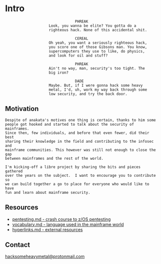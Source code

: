 # Intro

```
                                PHREAK
                    Look, you wanna be elite? You gotta do a
                    righteous hack. None of this accidental shit.

                                CEREAL
                    Oh yeah, you want a seriously righteous hack,
                    you score one of those Gibsons man. You know,
                    supercomputers they use to like, do physics,
                    and look for oil and stuff?

                                PHREAK
                    Ain't no way, man, security's too tight. The
                    big iron?

                                DADE
                    Maybe. But, if I were gonna hack some heavy
                    metal, I'd, uh, work my way back through some
                    low security, and try the back door.
```

## Motivation
```
Despite of anakata's motives one thing is certain, thanks to him some
people got hooked and started to talk about the security of mainframes.
Since then, few individuals, and before that even fewer, did their best
sharing their knowledge in the field and contributing to the infosec and
mainframe communities. This however was still not enough to close the gap
between mainframes and the rest of the world.

I'm kicking-off a libre project by sharing the bits and pieces gathered
over the years on the subject.  I want to encourage you to contribute so
we can build together a go to place for everyone who would like to have
fun and learn about mainframe security.
```

## Resources
- [pentesting.md - crash course to z/OS pentesting](../master/pentesting.md)
- [vocabulary.md - language used in the mainframe world](../master/vocabulary.md)
- [hyperlinks.md - external resources](../master/hyperlinks.md)

## Contact
hacksomeheavymetal@protonmail.com
